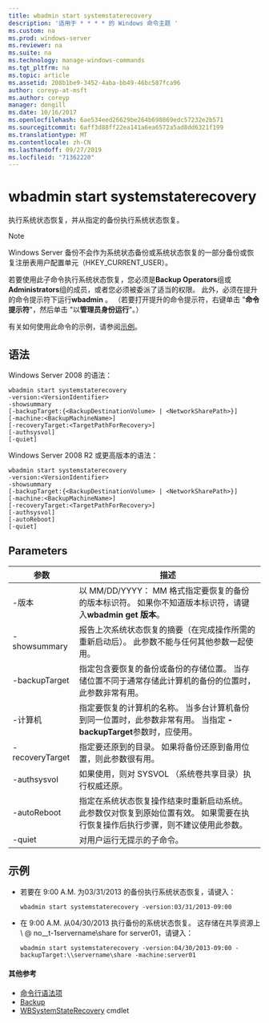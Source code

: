 ```yaml
---
title: wbadmin start systemstaterecovery
description: '适用于 * * * * 的 Windows 命令主题 '
ms.custom: na
ms.prod: windows-server
ms.reviewer: na
ms.suite: na
ms.technology: manage-windows-commands
ms.tgt_pltfrm: na
ms.topic: article
ms.assetid: 208b1be9-3452-4aba-bb49-46bc587fca96
author: coreyp-at-msft
ms.author: coreyp
manager: dongill
ms.date: 10/16/2017
ms.openlocfilehash: 6ae534eed26629be264b698869edc57232e2b571
ms.sourcegitcommit: 6aff3d88ff22ea141a6ea6572a5ad8dd6321f199
ms.translationtype: MT
ms.contentlocale: zh-CN
ms.lasthandoff: 09/27/2019
ms.locfileid: "71362220"
---
```

# <a name="wbadmin-start-systemstaterecovery"></a>wbadmin start systemstaterecovery



执行系统状态恢复，并从指定的备份执行系统状态恢复。

> [!NOTE]
> Windows Server 备份不会作为系统状态备份或系统状态恢复的一部分备份或恢复注册表用户配置单元（HKEY_CURRENT_USER）。

若要使用此子命令执行系统状态恢复，您必须是**Backup Operators**组或**Administrators**组的成员，或者您必须被委派了适当的权限。 此外，必须在提升的命令提示符下运行**wbadmin** 。 （若要打开提升的命令提示符，右键单击 "**命令提示符**"，然后单击 "以**管理员身份运行**"。）

有关如何使用此命令的示例，请参阅[示例](#BKMK_examples)。

## <a name="syntax"></a>语法

Windows Server 2008 的语法：
```
wbadmin start systemstaterecovery
-version:<VersionIdentifier>
-showsummary
[-backupTarget:{<BackupDestinationVolume> | <NetworkSharePath>}]
[-machine:<BackupMachineName>]
[-recoveryTarget:<TargetPathForRecovery>]
[-authsysvol]
[-quiet]
```
Windows Server 2008 R2 或更高版本的语法：
```
wbadmin start systemstaterecovery
-version:<VersionIdentifier>
-showsummary
[-backupTarget:{<BackupDestinationVolume> | <NetworkSharePath>}]
[-machine:<BackupMachineName>]
[-recoveryTarget:<TargetPathForRecovery>]
[-authsysvol]
[-autoReboot]
[-quiet]
```

## <a name="parameters"></a>Parameters

|参数|描述|
|---------|-----------|
|-版本|以 MM/DD/YYYY： MM 格式指定要恢复的备份的版本标识符。 如果你不知道版本标识符，请键入**wbadmin get 版本**。|
|-showsummary|报告上次系统状态恢复的摘要（在完成操作所需的重新启动后）。 此参数不能与任何其他参数一起使用。|
|-backupTarget|指定包含要恢复的备份或备份的存储位置。 当存储位置不同于通常存储此计算机的备份的位置时，此参数非常有用。|
|-计算机|指定要恢复的计算机的名称。 当多台计算机备份到同一位置时，此参数非常有用。 当指定 **-backupTarget**参数时，应使用。|
|-recoveryTarget|指定要还原到的目录。 如果将备份还原到备用位置，则此参数很有用。|
|-authsysvol|如果使用，则对 SYSVOL （系统卷共享目录）执行权威还原。|
|-autoReboot|指定在系统状态恢复操作结束时重新启动系统。 此参数仅对恢复到原始位置有效。 如果需要在执行恢复操作后执行步骤，则不建议使用此参数。|
|-quiet|对用户运行无提示的子命令。|

## <a name="BKMK_examples"></a>示例

- 若要在 9:00 A.M. 为03/31/2013 的备份执行系统状态恢复，请键入：  
  ```
  wbadmin start systemstaterecovery -version:03/31/2013-09:00
  ```  
- 在 9:00 A.M. 从04/30/2013 执行备份的系统状态恢复。 这存储在共享资源上 \\ @ no__t-1servername\share for server01，请键入：  
  ```
  wbadmin start systemstaterecovery -version:04/30/2013-09:00 -backupTarget:\\servername\share -machine:server01
  ```

#### <a name="additional-references"></a>其他参考

-   [命令行语法项](command-line-syntax-key.md)
-   [Backup](wbadmin.md)
-   [WBSystemStateRecovery](https://technet.microsoft.com/library/jj902449.aspx) cmdlet